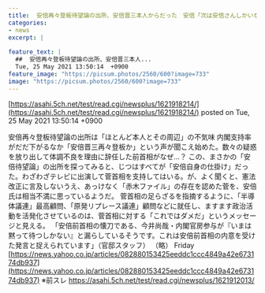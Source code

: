 ```yaml
---
title:  安倍再々登板待望論の出所、安倍晋三本人からだった　安倍「次は安倍さんしかいない！」  ★3  
categories:
- news
excerpt: |
  
feature_text: |
  ##  安倍再々登板待望論の出所、安倍晋三本人...
  Tue, 25 May 2021 13:50:14  +0900
feature_image: "https://picsum.photos/2560/600?image=733"
image: "https://picsum.photos/2560/600?image=733"
---
```


[https://asahi.5ch.net/test/read.cgi/newsplus/1621918214/](https://asahi.5ch.net/test/read.cgi/newsplus/1621918214/)
posted on Tue, 25 May 2021 13:50:14  +0900

<!--more-->

安倍再々登板待望論の出所は「ほとんど本人とその周辺」の不気味 内閣支持率がだだ下がるなか「安倍晋三再々登板か」という声が聞こえ始めた。数々の疑惑を放り出して体調不良を理由に辞任した前首相がなぜ…？ この、まさかの「安倍待望論」の出所を探ってみると、じつはすべてが「安倍自身の仕掛け」だった。わざわざテレビに出演して菅首相を支持してはいる。が、よく聞くと、憲法改正に言及しないうえ、あっけなく「赤木ファイル」の存在を認めた菅を、安倍氏は相当不満に思っているようだ。 菅首相の足らざるを指摘するように、「半導体議連」最高顧問、「原発リプレース議連」顧問などに就任し、ますます政治活動を活発化させているのは、菅首相に対する「これではダメだ」というメッセージと見える。 「安倍前首相の懐刀である、今井尚哉・内閣官房参与が『いまは黙って待つしかない』と漏らしているそうです。これは安倍前首相の内意を受けた発言と捉えられています」（官邸スタッフ） （略） Friday [https://news.yahoo.co.jp/articles/082880153425eeddc1ccc4849a42e673174db937](https://news.yahoo.co.jp/articles/082880153425eeddc1ccc4849a42e673174db937) ※前スレ https://asahi.5ch.net/test/read.cgi/newsplus/1621912013/
